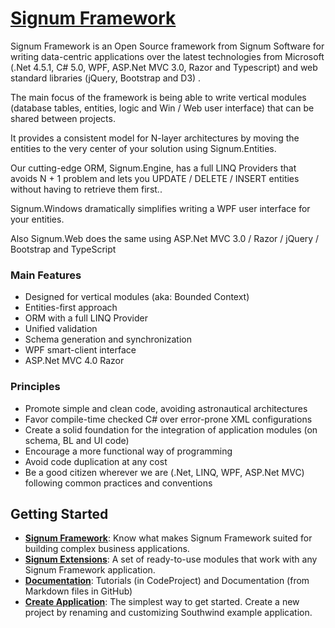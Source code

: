 [Signum Framework](http://www.signumframework.com/)
===================================================

Signum Framework is an Open Source framework from Signum Software for writing data-centric applications over the latest technologies from Microsoft (.Net 4.5.1, C# 5.0, WPF, ASP.Net MVC 3.0, Razor and Typescript) and web standard libraries (jQuery, Bootstrap and D3) . 

The main focus of the framework is being able to write vertical modules (database tables, entities, logic and Win / Web user interface) that can be shared between projects.

It provides a consistent model for N-layer architectures by moving the entities to the very center of your solution using Signum.Entities.

Our cutting-edge ORM, Signum.Engine, has a full LINQ Providers that avoids N + 1 problem and lets you UPDATE / DELETE / INSERT entities without having to retrieve them first..

Signum.Windows dramatically simplifies writing a WPF user interface for your entities. 

Also Signum.Web does the same using ASP.Net MVC 3.0 / Razor / jQuery / Bootstrap and TypeScript

### Main Features ###
* Designed for vertical modules (aka: Bounded Context)
* Entities-first approach
* ORM with a full LINQ Provider
* Unified validation
* Schema generation and synchronization
* WPF smart-client interface
* ASP.Net MVC 4.0 Razor


### Principles ###
* Promote simple and clean code, avoiding astronautical architectures
* Favor compile-time checked C# over error-prone XML configurations
* Create a solid foundation for the integration of application modules (on schema, BL and UI code)
* Encourage a more functional way of programming
* Avoid code duplication at any cost
* Be a good citizen wherever we are (.Net, LINQ, WPF, ASP.Net MVC) following common practices and conventions

## Getting Started

* **[Signum Framework](http://www.signumsoftware.com/en/Framework)**: Know what makes Signum Framework suited for building complex business applications. 
* **[Signum Extensions](http://www.signumsoftware.com/en/Framework)**: A set of ready-to-use modules that work with any Signum Framework application. 
* **[Documentation](http://www.signumsoftware.com/en/Documentation)**: Tutorials (in CodeProject) and Documentation (from Markdown files in GitHub)
* **[Create Application](http://www.signumsoftware.com/en/Documentation)**: The simplest way to get started. Create a new project by renaming and customizing Southwind example application.  